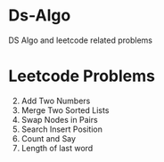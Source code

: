 # Ds-Algo
DS Algo and leetcode  related problems

# Leetcode Problems
2. Add Two Numbers
21. Merge Two Sorted Lists
24. Swap Nodes in Pairs
35. Search Insert Position
38. Count and Say
58. Length of last word
